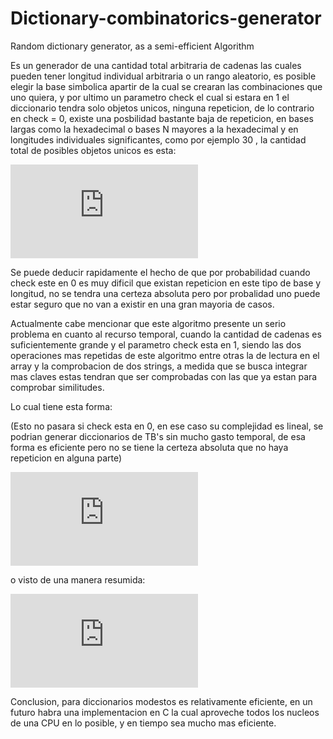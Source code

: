 # Dictionary-combinatorics-generator
Random dictionary generator, as a semi-efficient Algorithm

Es un generador de una cantidad total arbitraria de cadenas las cuales pueden tener longitud individual arbitraria o un rango aleatorio, es posible elegir la base simbolica apartir de la cual se crearan las combinaciones que uno quiera, y por ultimo un parametro check el cual si estara en 1 el diccionario tendra solo objetos unicos, ninguna repeticion, de lo contrario en check = 0, existe una posbilidad bastante baja de repeticion, en bases largas como la hexadecimal o bases N mayores a la hexadecimal y en longitudes individuales significantes, como por ejemplo 30 , la cantidad total de posibles objetos unicos es esta:

![equation](https://latex.codecogs.com/png.latex?%5Cdpi%7B200%7D%2016%5E%7B30%7D%20%3D%201%2C3292279957849158729038070602803e&plus;36)

Se puede deducir rapidamente el hecho de que por probabilidad cuando check este en 0 es muy dificil que existan repeticion en este tipo de base y longitud, no se tendra una certeza absoluta pero por probalidad uno puede estar seguro que no van a existir en una gran mayoria de casos.


Actualmente cabe mencionar que este algoritmo presente un serio problema en cuanto al recurso temporal, cuando la cantidad de cadenas es 
suficientemente grande y el parametro check esta en 1, siendo las dos operaciones mas repetidas de este algoritmo entre otras la de lectura en el array y la comprobacion de dos strings, a medida que se busca integrar mas claves estas tendran que ser comprobadas con las que ya estan para comprobar similitudes.

Lo cual tiene esta forma:

(Esto no pasara si check esta en 0, en ese caso su complejidad es lineal, se podrian generar diccionarios de TB's sin mucho gasto temporal, de esa forma es eficiente pero no se tiene la certeza absoluta que no haya repeticion en alguna parte)

![equation](https://latex.codecogs.com/png.latex?%5Cdpi%7B200%7D%20%5Csum_%7Bi%20%3D%201%7D%5E%7BN%7D%20%3D%201%20&plus;%202%20&plus;%203%20&plus;%204%20...%20&plus;%20%28N%20-%201%29%20&plus;%20N)

o visto de una manera resumida:

![equation](https://latex.codecogs.com/png.latex?%5Cdpi%7B200%7D%20%5Cfrac%7BN%28N%20&plus;%201%29%7D%7B2%7D)


Conclusion, para diccionarios modestos es relativamente eficiente, en un futuro habra una implementacion en C la cual aproveche todos los nucleos de una CPU en lo posible, y en tiempo sea mucho mas eficiente.
